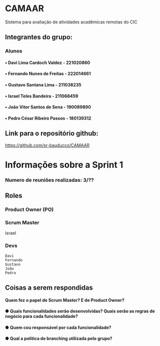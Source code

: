 # CAMAAR
Sistema para avaliação de atividades acadêmicas remotas do CIC

## Integrantes do grupo:

### Alunos 
#### • Davi Lima Cardoch Valdez - 221020860 
#### • Fernando Nunes de Freitas - 222014661 
#### • Gustavo Santana Lima - 211038235 
#### • Israel Teles Bandeira - 211068459 
#### • João Vitor Santos de Sena - 190089890 
#### • Pedro César Ribeiro Passos - 180139312

## Link para o repositório github:
https://github.com/sr-bauducco/CAMAAR


# Informações sobre a Sprint 1
### Numero de reuniões realizadas: 3/??
## Roles
### Product Owner (PO)

### Scrum Master
 Israel

### Devs 
    Davi  
    Fernando 
    Gustavo 
    João 
    Pedro 

## Coisas a serem respondidas
#### Quem fez o papel de Scrum Master? E de Product Owner?
#### ● Quais funcionalidades serão desenvolvidas? Quais serão as regras de negócio para cada funcionalidade?
#### ● Quem cou responsável por cada funcionalidade?
#### ● Qual a política de branching utilizada pelo grupo?
